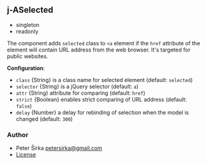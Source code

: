 ## j-ASelected

- singleton
- readonly

The component adds `selected` class to `<a` element if the `href` attribute of the element will contain URL address from the web browser. It's targeted for public websites.

__Configuration__:

- `class` {String} is a class name for selected element (default: `selected`)
- `selector` {String} is a jQuery selector (default: `a`)
- `attr` {String} attribute for comparing (default: `href`)
- `strict` {Boolean} enables strict comparing of URL address (default: `false`)
- `delay` {Number} a delay for rebinding of selection when the model is changed (default: `300`)

### Author

- Peter Širka <petersirka@gmail.com>
- [License](https://www.totaljs.com/license/)